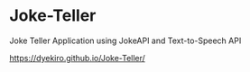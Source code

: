 # Joke-Teller
Joke Teller Application using JokeAPI and Text-to-Speech API


https://dyekiro.github.io/Joke-Teller/

